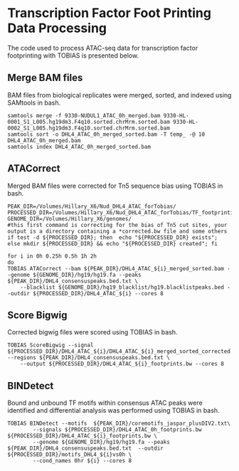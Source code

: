 # Transcription Factor Foot Printing Data Processing
The code used to process ATAC-seq data for transcription factor footprinting with TOBIAS is presented below.

## Merge BAM files
BAM files from biological replicates were merged, sorted, and indexed using SAMtools in bash.
```
samtools merge -f 9330-NUDUL1_ATAC_0h_merged.bam 9330-HL-0001_S1_L005.hg19dm3.F4q10.sorted.chrMrm.sorted.bam 9330-HL-0002_S1_L005.hg19dm3.F4q10.sorted.chrMrm.sorted.bam
samtools sort -o DHL4_ATAC_0h_merged_sorted.bam -T temp_ -@ 10 DHL4_ATAC_0h_merged.bam
samtools index DHL4_ATAC_0h_merged_sorted.bam
```
## ATACorrect
Merged BAM files were corrected for Tn5 sequence bias using TOBIAS in bash.
```
PEAK_DIR=/Volumes/Hillary_X6/Nud_DHL4_ATAC_forTobias/
PROCESSED_DIR=/Volumes/Hillary_X6/Nud_DHL4_ATAC_forTobias/TF_footprinting_out/
GENOME_DIR=/Volumes/Hillary_X6/genomes/
#this first command is correcting for the bias of Tn5 cut sites, your output is a directory containing a *corrected.bw file and some others
if test -d ${PROCESSED_DIR}; then  echo "${PROCESSED_DIR} exists"; else mkdir ${PROCESSED_DIR} && echo "${PROCESSED_DIR} created"; fi

for i in 0h 0.25h 0.5h 1h 2h
do
TOBIAS ATACorrect --bam ${PEAK_DIR}/DHL4_ATAC_${i}_merged_sorted.bam --genome ${GENOME_DIR}/hg19/hg19.fa --peaks ${PEAK_DIR}/DHL4_consensuspeaks.bed.txt \
    --blacklist ${GENOME_DIR}/hg19_blacklist/hg19.blacklistpeaks.bed --outdir ${PROCESSED_DIR}/DHL4_ATAC_${i} --cores 8
```
## Score Bigwig
Corrected bigwig files were scored using TOBIAS in bash.
```
TOBIAS ScoreBigwig --signal ${PROCESSED_DIR}/DHL4_ATAC_${i}/DHL4_ATAC_${i}_merged_sorted_corrected.bw --regions ${PEAK_DIR}/DHL4_consensuspeaks.bed.txt \
    --output ${PROCESSED_DIR}/DHL4_ATAC_${i}_footprints.bw --cores 8
```
## BINDetect
Bound and unbound TF motifs within consensus ATAC peaks were identified and differential analysis was performed using TOBIAS in bash.
```
TOBIAS BINDetect --motifs  ${PEAK_DIR}/coremotifs_jaspar_plusDIV2.txt\
        --signals ${PROCESSED_DIR}/DHL4_ATAC_0h_footprints.bw ${PROCESSED_DIR}/DHL4_ATAC_${i}_footprints.bw \
        --genome ${GENOME_DIR}/hg19/hg19.fa --peaks ${PEAK_DIR}/DHL4_consensuspeaks.bed.txt  --outdir ${PROCESSED_DIR}/motifs_DHL4_${i}vs0h \
        --cond_names 0hr ${i} --cores 8
```
